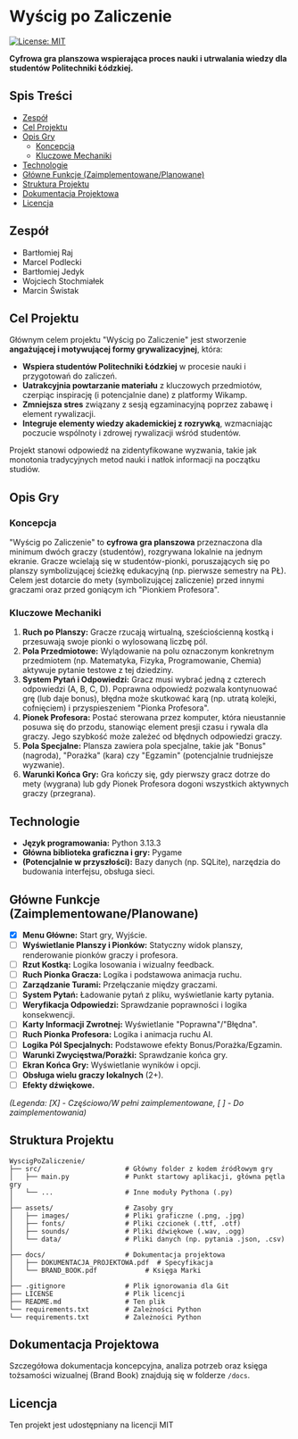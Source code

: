 # Wyścig po Zaliczenie

[![License: MIT](https://img.shields.io/badge/License-MIT-yellow.svg)](https://opensource.org/licenses/MIT) <!-- Możesz zmienić lub usunąć licencję -->

**Cyfrowa gra planszowa wspierająca proces nauki i utrwalania wiedzy dla studentów Politechniki Łódzkiej.**

<!-- Opcjonalnie: Krótki screenshot lub GIF pokazujący grę -->
<!-- ![Gameplay Screenshot](link_do_obrazka.png) -->

## Spis Treści

*   [Zespół](#zespół)
*   [Cel Projektu](#cel-projektu)
*   [Opis Gry](#opis-gry)
    *   [Koncepcja](#koncepcja)
    *   [Kluczowe Mechaniki](#kluczowe-mechaniki)
*   [Technologie](#technologie)
*   [Główne Funkcje (Zaimplementowane/Planowane)](#główne-funkcje-zaimplementowaneplanowane)
*   [Struktura Projektu](#struktura-projektu)
*   [Dokumentacja Projektowa](#dokumentacja-projektowa)
*   [Licencja](#licencja)

## Zespół

*   Bartłomiej Raj
*   Marcel Podlecki
*   Bartłomiej Jedyk
*   Wojciech Stochmiałek
*   Marcin Świstak

## Cel Projektu

Głównym celem projektu "Wyścig po Zaliczenie" jest stworzenie **angażującej i motywującej formy grywalizacyjnej**, która:

*   **Wspiera studentów Politechniki Łódzkiej** w procesie nauki i przygotowań do zaliczeń.
*   **Uatrakcyjnia powtarzanie materiału** z kluczowych przedmiotów, czerpiąc inspirację (i potencjalnie dane) z platformy Wikamp.
*   **Zmniejsza stres** związany z sesją egzaminacyjną poprzez zabawę i element rywalizacji.
*   **Integruje elementy wiedzy akademickiej z rozrywką**, wzmacniając poczucie wspólnoty i zdrowej rywalizacji wśród studentów.

Projekt stanowi odpowiedź na zidentyfikowane wyzwania, takie jak monotonia tradycyjnych metod nauki i natłok informacji na początku studiów.

## Opis Gry

### Koncepcja

"Wyścig po Zaliczenie" to **cyfrowa gra planszowa** przeznaczona dla minimum dwóch graczy (studentów), rozgrywana lokalnie na jednym ekranie. Gracze wcielają się w studentów-pionki, poruszających się po planszy symbolizującej ścieżkę edukacyjną (np. pierwsze semestry na PŁ). Celem jest dotarcie do mety (symbolizującej zaliczenie) przed innymi graczami oraz przed goniącym ich "Pionkiem Profesora".

### Kluczowe Mechaniki

1.  **Ruch po Planszy:** Gracze rzucają wirtualną, sześciościenną kostką i przesuwają swoje pionki o wylosowaną liczbę pól.
2.  **Pola Przedmiotowe:** Wylądowanie na polu oznaczonym konkretnym przedmiotem (np. Matematyka, Fizyka, Programowanie, Chemia) aktywuje pytanie testowe z tej dziedziny.
3.  **System Pytań i Odpowiedzi:** Gracz musi wybrać jedną z czterech odpowiedzi (A, B, C, D). Poprawna odpowiedź pozwala kontynuować grę (lub daje bonus), błędna może skutkować karą (np. utratą kolejki, cofnięciem) i przyspieszeniem "Pionka Profesora".
4.  **Pionek Profesora:** Postać sterowana przez komputer, która nieustannie posuwa się do przodu, stanowiąc element presji czasu i rywala dla graczy. Jego szybkość może zależeć od błędnych odpowiedzi graczy.
5.  **Pola Specjalne:** Plansza zawiera pola specjalne, takie jak "Bonus" (nagroda), "Porażka" (kara) czy "Egzamin" (potencjalnie trudniejsze wyzwanie).
6.  **Warunki Końca Gry:** Gra kończy się, gdy pierwszy gracz dotrze do mety (wygrana) lub gdy Pionek Profesora dogoni wszystkich aktywnych graczy (przegrana).

## Technologie

*   **Język programowania:** Python 3.13.3
*   **Główna biblioteka graficzna i gry:** Pygame
*   **(Potencjalnie w przyszłości):** Bazy danych (np. SQLite), narzędzia do budowania interfejsu, obsługa sieci.

## Główne Funkcje (Zaimplementowane/Planowane)

*   [X] **Menu Główne:** Start gry, Wyjście.
*   [ ] **Wyświetlanie Planszy i Pionków:** Statyczny widok planszy, renderowanie pionków graczy i profesora.
*   [ ] **Rzut Kostką:** Logika losowania i wizualny feedback.
*   [ ] **Ruch Pionka Gracza:** Logika i podstawowa animacja ruchu.
*   [ ] **Zarządzanie Turami:** Przełączanie między graczami.
*   [ ] **System Pytań:** Ładowanie pytań z pliku, wyświetlanie karty pytania.
*   [ ] **Weryfikacja Odpowiedzi:** Sprawdzanie poprawności i logika konsekwencji.
*   [ ] **Karty Informacji Zwrotnej:** Wyświetlanie "Poprawna"/"Błędna".
*   [ ] **Ruch Pionka Profesora:** Logika i animacja ruchu AI.
*   [ ] **Logika Pól Specjalnych:** Podstawowe efekty Bonus/Porażka/Egzamin.
*   [ ] **Warunki Zwycięstwa/Porażki:** Sprawdzanie końca gry.
*   [ ] **Ekran Końca Gry:** Wyświetlanie wyników i opcji.
*   [ ] **Obsługa wielu graczy lokalnych** (2+).
*   [ ] **Efekty dźwiękowe.**

*(Legenda: [X] - Częściowo/W pełni zaimplementowane, [ ] - Do zaimplementowania)*

## Struktura Projektu
```plaintext
WyscigPoZaliczenie/
├── src/                     # Główny folder z kodem źródłowym gry
│   ├── main.py              # Punkt startowy aplikacji, główna pętla gry
│   └── ...                  # Inne moduły Pythona (.py)
│
├── assets/                  # Zasoby gry
│   ├── images/              # Pliki graficzne (.png, .jpg)
│   ├── fonts/               # Pliki czcionek (.ttf, .otf)
│   ├── sounds/              # Pliki dźwiękowe (.wav, .ogg)
│   └── data/                # Pliki danych (np. pytania .json, .csv)
│
├── docs/                    # Dokumentacja projektowa
│   ├── DOKUMENTACJA_PROJEKTOWA.pdf  # Specyfikacja
│   └── BRAND_BOOK.pdf            # Księga Marki
│
├── .gitignore               # Plik ignorowania dla Git
├── LICENSE                  # Plik licencji
├── README.md                # Ten plik
└── requirements.txt         # Zależności Python
└── requirements.txt         # Zależności Python 
```
## Dokumentacja Projektowa

Szczegółowa dokumentacja koncepcyjna, analiza potrzeb oraz księga tożsamości wizualnej (Brand Book) znajdują się w folderze `/docs`.

## Licencja

Ten projekt jest udostępniany na licencji MIT
